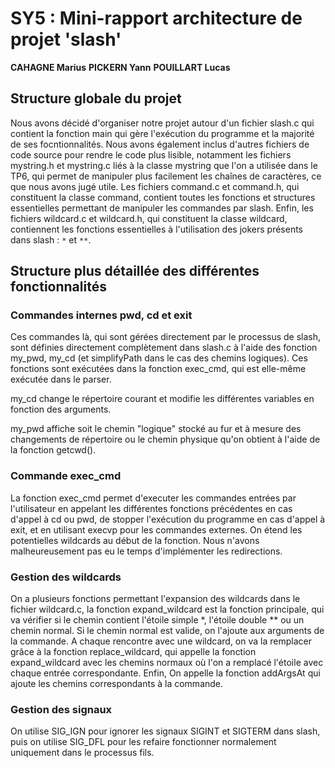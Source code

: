 # SY5 : Mini-rapport architecture de projet 'slash'
**CAHAGNE Marius**
**PICKERN Yann**
**POUILLART Lucas**

## Structure globale du projet

Nous avons décidé d'organiser notre projet autour d'un fichier slash.c qui contient la fonction main qui gère l'exécution du programme et la majorité de ses focntionnalités.
Nous avons également inclus d'autres fichiers de code source pour rendre le code plus lisible, notamment les fichiers mystring.h et mystring.c liés à la classe mystring que l'on a utilisée dans le TP6, qui permet de manipuler plus facilement les chaînes de caractères, ce que nous avons jugé utile.
Les fichiers command.c et command.h, qui constituent la classe command, contient toutes les fonctions et structures essentielles permettant de manipuler les commandes par slash.
Enfin, les fichiers wildcard.c et wildcard.h, qui constituent la classe wildcard, contiennent les fonctions essentielles à l'utilisation des jokers présents dans slash : `*` et `**`.

## Structure plus détaillée des différentes fonctionnalités

### Commandes internes pwd, cd et exit

Ces commandes là, qui sont gérées directement par le processus de slash, sont définies directement complètement dans slash.c à l'aide des fonction my_pwd, my_cd (et simplifyPath dans le cas des chemins logiques). Ces fonctions sont exécutées dans la fonction exec_cmd, qui est elle-même exécutée dans le parser.

my_cd change le répertoire courant et modifie les différentes variables en fonction des arguments.

my_pwd affiche soit le chemin "logique" stocké au fur et à mesure des changements de répertoire ou le chemin physique qu'on obtient à l'aide de la fonction getcwd().

### Commande exec_cmd
La fonction exec_cmd permet d'executer les commandes entrées par l'utilisateur en appelant les différentes fonctions précédentes en cas d'appel à cd ou pwd, de stopper l'exécution du programme en cas d'appel à exit, et en utilisant execvp pour les commandes externes. On étend les potentielles wildcards au début de la fonction. Nous n'avons malheureusement pas eu le temps d'implémenter les redirections.

### Gestion des wildcards
On a plusieurs fonctions permettant l'expansion des wildcards dans le fichier wildcard.c, la fonction expand_wildcard est la fonction principale, qui va vérifier si le chemin contient l'étoile simple *, l'étoile double ** ou un chemin normal. Si le chemin normal est valide, on l'ajoute aux arguments de la commande. A chaque rencontre avec une wildcard, on va la remplacer grâce à la fonction replace_wildcard, qui appelle la fonction expand_wildcard avec les chemins normaux où l'on a remplacé l'étoile avec chaque entrée correspondante. Enfin, On appelle la fonction addArgsAt qui ajoute les chemins correspondants à la commande.

### Gestion des signaux
On utilise SIG_IGN pour ignorer les signaux SIGINT et SIGTERM dans slash, puis on utilise SIG_DFL pour les refaire fonctionner normalement uniquement dans le processus fils. 




